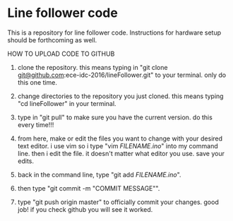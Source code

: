# Line follower code

This is a repository for line follower code. Instructions for 
hardware setup should be forthcoming as well. 

HOW TO UPLOAD CODE TO GITHUB
1. clone the repository. this means typing in "git clone git@github.com:ece-idc-2016/lineFollower.git" to your terminal. only do this one time.

2. change directories to the repository you just cloned. this means typing "cd lineFollower" in your terminal.

3. type in "git pull" to make sure you have the current version. do this every time!!!

4. from here, make or edit the files you want to change with your desired text editor. i use vim so i type "vim *FILENAME.ino*" into my command line. then i edit the file. it doesn't matter what editor you use. save your edits.

5. back in the command line, type "git add *FILENAME.ino*".

6. then type "git commit -m "COMMIT MESSAGE"".

7. type "git push origin master" to officially commit your changes. good job! if you check github you will see it worked.
